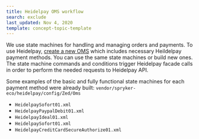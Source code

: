 ```yaml
---
title: Heidelpay OMS workflow
search: exclude
last_updated: Nov 4, 2020
template: concept-topic-template
---
```


We use state machines for handling and managing orders and payments.
To use Heidelpay, [create a new OMS](https://docs.spryker.com/docs/scos/dev/back-end-development/data-manipulation/creating-an-order-management-system-spryker-commerce-os.html) which includes necessary Heildelpay payment methods. You can use the same state machines or build new ones. The state machine commands and conditions trigger Heidelpay facade calls in order to perform the needed requests to Heidelpay API.

Some examples of the basic and fully functional state machines for each payment method were already built: `vendor/spryker-eco/heidelpay/config/Zed/Oms`

* `HeidelpaySofort01.xml`
* `HeidelpayPaypalDebit01.xml`
* `HeidelpayIdeal01.xml`
* `HeidelpaySofort01.xml`
* `HeidelpayCreditCardSecureAuthorize01.xml`
